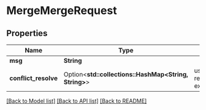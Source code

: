 # MergeMergeRequest

## Properties

Name | Type | Description | Notes
------------ | ------------- | ------------- | -------------
**msg** | **String** |  | 
**conflict_resolve** | Option<**std::collections::HashMap<String, String>**> | use to record the resolution of the conflict, example({\"b/a.txt\":\"left\"}) | [optional]

[[Back to Model list]](../README.md#documentation-for-models) [[Back to API list]](../README.md#documentation-for-api-endpoints) [[Back to README]](../README.md)


